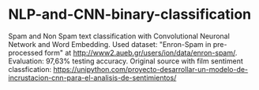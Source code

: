 # NLP-and-CNN-binary-classification

Spam and Non Spam text classification with Convolutional Neuronal Network and Word Embedding.
Used dataset: "Enron-Spam in pre-processed form" at http://www2.aueb.gr/users/ion/data/enron-spam/. 
Evaluation: 97,63% testing accuracy. Original source with film sentiment classfication: https://unipython.com/proyecto-desarrollar-un-modelo-de-incrustacion-cnn-para-el-analisis-de-sentimientos/
